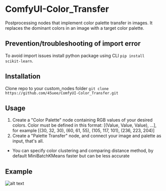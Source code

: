 # ComfyUI-Color_Transfer

Postprocessing nodes that implement color palette transfer in images. It replaces the dominant colors in an image with a target color palette.

## Prevention/troubleshooting of import error

To avoid import issues install python package using CLI ```pip install scikit-learn```.

## Installation

Clone repo to your custom_nodes folder
```git clone https://github.com/45uee/ComfyUI-Color_Transfer.git```

## Usage

1. Create a "Color Palette" node containing RGB values of your desired colors. Color must be defined in this format: [(Value, Value, Value), ...], for example [(30, 32, 30), (60, 61, 55), (105, 117, 101), (236, 223, 204)]
2. Create a "Palette Transfer" node, and connect your image and palette as input, that's all.
   
 -  You can specify color clustering and comparing distance method, by default MiniBatchKMeans faster but can be less accurate

## Example

![alt text](https://github.com/45uee/ComfyUI-Color_Transfer/blob/main/color_transfer_example.png)
